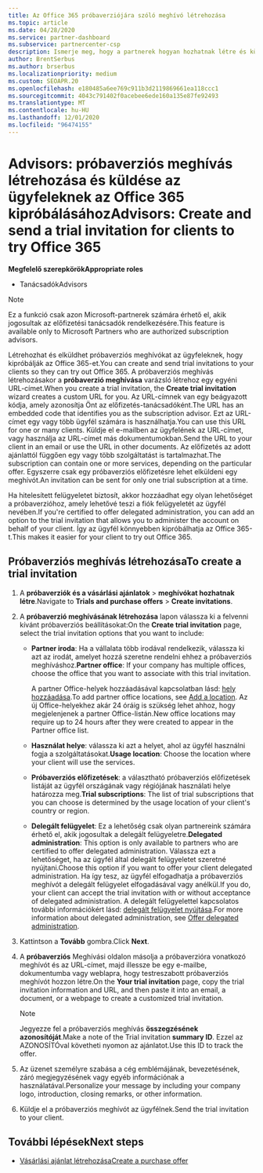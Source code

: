 ```yaml
---
title: Az Office 365 próbaverziójára szóló meghívó létrehozása
ms.topic: article
ms.date: 04/28/2020
ms.service: partner-dashboard
ms.subservice: partnercenter-csp
description: Ismerje meg, hogy a partnerek hogyan hozhatnak létre és küldhetnek próbaverziós meghívókat az ügyfelek számára az Office 365 kipróbálásához. A partnerek sokkal egy előfizetési tanácsadó.
author: BrentSerbus
ms.author: brserbus
ms.localizationpriority: medium
ms.custom: SEOAPR.20
ms.openlocfilehash: e180485a6ee769c911b3d2119869661ea118ccc1
ms.sourcegitcommit: 4043c791402f0acebee6ede160a135e87fe92493
ms.translationtype: MT
ms.contentlocale: hu-HU
ms.lasthandoff: 12/01/2020
ms.locfileid: "96474155"
---
```

# <a name="advisors-create-and-send-a-trial-invitation-for-clients-to-try-office-365"></a><span data-ttu-id="ce89b-104">Advisors: próbaverziós meghívás létrehozása és küldése az ügyfeleknek az Office 365 kipróbálásához</span><span class="sxs-lookup"><span data-stu-id="ce89b-104">Advisors: Create and send a trial invitation for clients to try Office 365</span></span>


<span data-ttu-id="ce89b-105">**Megfelelő szerepkörök**</span><span class="sxs-lookup"><span data-stu-id="ce89b-105">**Appropriate roles**</span></span>

- <span data-ttu-id="ce89b-106">Tanácsadók</span><span class="sxs-lookup"><span data-stu-id="ce89b-106">Advisors</span></span>

> [!NOTE]
> <span data-ttu-id="ce89b-107">Ez a funkció csak azon Microsoft-partnerek számára érhető el, akik jogosultak az előfizetési tanácsadók rendelkezésére.</span><span class="sxs-lookup"><span data-stu-id="ce89b-107">This feature is available only to Microsoft Partners who are authorized subscription advisors.</span></span>

<span data-ttu-id="ce89b-108">Létrehozhat és elküldhet próbaverziós meghívókat az ügyfeleknek, hogy kipróbálják az Office 365-et.</span><span class="sxs-lookup"><span data-stu-id="ce89b-108">You can create and send trial invitations to your clients so they can try out Office 365.</span></span> <span data-ttu-id="ce89b-109">A próbaverziós meghívás létrehozásakor a **próbaverzió meghívása** varázsló létrehoz egy egyéni URL-címet.</span><span class="sxs-lookup"><span data-stu-id="ce89b-109">When you create a trial invitation, the **Create trial invitation** wizard creates a custom URL for you.</span></span> <span data-ttu-id="ce89b-110">Az URL-címnek van egy beágyazott kódja, amely azonosítja Önt az előfizetés-tanácsadóként.</span><span class="sxs-lookup"><span data-stu-id="ce89b-110">The URL has an embedded code that identifies you as the subscription advisor.</span></span> <span data-ttu-id="ce89b-111">Ezt az URL-címet egy vagy több ügyfél számára is használhatja.</span><span class="sxs-lookup"><span data-stu-id="ce89b-111">You can use this URL for one or many clients.</span></span> <span data-ttu-id="ce89b-112">Küldje el e-mailben az ügyfelének az URL-címet, vagy használja az URL-címet más dokumentumokban.</span><span class="sxs-lookup"><span data-stu-id="ce89b-112">Send the URL to your client in an email or use the URL in other documents.</span></span> <span data-ttu-id="ce89b-113">Az előfizetés az adott ajánlattól függően egy vagy több szolgáltatást is tartalmazhat.</span><span class="sxs-lookup"><span data-stu-id="ce89b-113">The subscription can contain one or more services, depending on the particular offer.</span></span> <span data-ttu-id="ce89b-114">Egyszerre csak egy próbaverziós előfizetésre lehet elküldeni egy meghívót.</span><span class="sxs-lookup"><span data-stu-id="ce89b-114">An invitation can be sent for only one trial subscription at a time.</span></span>

<span data-ttu-id="ce89b-115">Ha hitelesített felügyeletet biztosít, akkor hozzáadhat egy olyan lehetőséget a próbaverzióhoz, amely lehetővé teszi a fiók felügyeletét az ügyfél nevében.</span><span class="sxs-lookup"><span data-stu-id="ce89b-115">If you're certified to offer delegated administration, you can add an option to the trial invitation that allows you to administer the account on behalf of your client.</span></span> <span data-ttu-id="ce89b-116">Így az ügyfél könnyebben kipróbálhatja az Office 365-t.</span><span class="sxs-lookup"><span data-stu-id="ce89b-116">This makes it easier for your client to try out Office 365.</span></span>

## <a name="to-create-a-trial-invitation"></a><span data-ttu-id="ce89b-117">Próbaverziós meghívás létrehozása</span><span class="sxs-lookup"><span data-stu-id="ce89b-117">To create a trial invitation</span></span>

1. <span data-ttu-id="ce89b-118">A **próbaverziók és a vásárlási ajánlatok**  >  **meghívókat hozhatnak létre**.</span><span class="sxs-lookup"><span data-stu-id="ce89b-118">Navigate to **Trials and purchase offers** > **Create invitations**.</span></span>

2. <span data-ttu-id="ce89b-119">A **próbaverzió meghívásának létrehozása** lapon válassza ki a felvenni kívánt próbaverziós beállításokat:</span><span class="sxs-lookup"><span data-stu-id="ce89b-119">On the **Create trial invitation** page, select the trial invitation options that you want to include:</span></span>

    - <span data-ttu-id="ce89b-120">**Partner iroda**: Ha a vállalata több irodával rendelkezik, válassza ki azt az irodát, amelyet hozzá szeretne rendelni ehhez a próbaverziós meghíváshoz.</span><span class="sxs-lookup"><span data-stu-id="ce89b-120">**Partner office**: If your company has multiple offices, choose the office that you want to associate with this trial invitation.</span></span>

        <span data-ttu-id="ce89b-121">A partner Office-helyek hozzáadásával kapcsolatban lásd: [hely hozzáadása](manage-locations.md).</span><span class="sxs-lookup"><span data-stu-id="ce89b-121">To add partner office locations, see [Add a location](manage-locations.md).</span></span> <span data-ttu-id="ce89b-122">Az új Office-helyekhez akár 24 óráig is szükség lehet ahhoz, hogy megjelenjenek a partner Office-listán.</span><span class="sxs-lookup"><span data-stu-id="ce89b-122">New office locations may require up to 24 hours after they were created to appear in the Partner office list.</span></span>

    - <span data-ttu-id="ce89b-123">**Használat helye**: válassza ki azt a helyet, ahol az ügyfél használni fogja a szolgáltatásokat.</span><span class="sxs-lookup"><span data-stu-id="ce89b-123">**Usage location**: Choose the location where your client will use the services.</span></span>
    - <span data-ttu-id="ce89b-124">**Próbaverziós előfizetések**: a választható próbaverziós előfizetések listáját az ügyfél országának vagy régiójának használati helye határozza meg.</span><span class="sxs-lookup"><span data-stu-id="ce89b-124">**Trial subscriptions**: The list of trial subscriptions that you can choose is determined by the usage location of your client's country or region.</span></span>
    - <span data-ttu-id="ce89b-125">**Delegált felügyelet**: Ez a lehetőség csak olyan partnereink számára érhető el, akik jogosultak a delegált felügyeletre.</span><span class="sxs-lookup"><span data-stu-id="ce89b-125">**Delegated administration**: This option is only available to partners who are certified to offer delegated administration.</span></span> <span data-ttu-id="ce89b-126">Válassza ezt a lehetőséget, ha az ügyfél által delegált felügyeletet szeretné nyújtani.</span><span class="sxs-lookup"><span data-stu-id="ce89b-126">Choose this option if you want to offer your client delegated administration.</span></span> <span data-ttu-id="ce89b-127">Ha így tesz, az ügyfél elfogadhatja a próbaverziós meghívót a delegált felügyelet elfogadásával vagy anélkül.</span><span class="sxs-lookup"><span data-stu-id="ce89b-127">If you do, your client can accept the trial invitation with or without acceptance of delegated administration.</span></span> <span data-ttu-id="ce89b-128">A delegált felügyelettel kapcsolatos további információkért lásd: [delegált felügyelet nyújtása](customers-revoke-admin-privileges.md).</span><span class="sxs-lookup"><span data-stu-id="ce89b-128">For more information about delegated administration, see [Offer delegated administration](customers-revoke-admin-privileges.md).</span></span>

3. <span data-ttu-id="ce89b-129">Kattintson a **Tovább** gombra.</span><span class="sxs-lookup"><span data-stu-id="ce89b-129">Click **Next**.</span></span>

4. <span data-ttu-id="ce89b-130">A **próbaverziós** Meghívási oldalon másolja a próbaverzióra vonatkozó meghívót és az URL-címet, majd illessze be egy e-mailbe, dokumentumba vagy weblapra, hogy testreszabott próbaverziós meghívót hozzon létre.</span><span class="sxs-lookup"><span data-stu-id="ce89b-130">On the **Your trial invitation** page, copy the trial invitation information and URL, and then paste it into an email, a document, or a webpage to create a customized trial invitation.</span></span>

    > [!NOTE]
    > <span data-ttu-id="ce89b-131">Jegyezze fel a próbaverziós meghívás **összegzésének azonosítóját**.</span><span class="sxs-lookup"><span data-stu-id="ce89b-131">Make a note of the Trial invitation **summary ID**.</span></span> <span data-ttu-id="ce89b-132">Ezzel az AZONOSÍTÓval követheti nyomon az ajánlatot.</span><span class="sxs-lookup"><span data-stu-id="ce89b-132">Use this ID to track the offer.</span></span>

5. <span data-ttu-id="ce89b-133">Az üzenet személyre szabása a cég emblémájának, bevezetésének, záró megjegyzésének vagy egyéb információnak a használatával.</span><span class="sxs-lookup"><span data-stu-id="ce89b-133">Personalize your message by including your company logo, introduction, closing remarks, or other information.</span></span>

6. <span data-ttu-id="ce89b-134">Küldje el a próbaverziós meghívót az ügyfélnek.</span><span class="sxs-lookup"><span data-stu-id="ce89b-134">Send the trial invitation to your client.</span></span>

## <a name="next-steps"></a><span data-ttu-id="ce89b-135">További lépések</span><span class="sxs-lookup"><span data-stu-id="ce89b-135">Next steps</span></span>

- [<span data-ttu-id="ce89b-136">Vásárlási ajánlat létrehozása</span><span class="sxs-lookup"><span data-stu-id="ce89b-136">Create a purchase offer</span></span>](advisor-create-a-purchase-offer.md)
